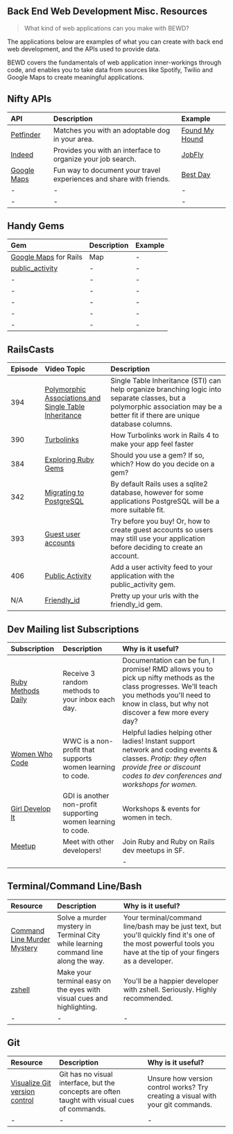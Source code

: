 Back End Web Development Misc. Resources
----
>What kind of web applications can you make with BEWD?

The applications below are examples of what you can create with back end web development, and the APIs used to provide data.

BEWD covers the fundamentals of web application inner-workings through code, and enables you to take data from sources like Spotify, Twilio and Google Maps to create meaningful applications.

Nifty APIs
----
| API | Description | Example |
| :-- | :---------- | :------ |
| [Petfinder](https://www.petfinder.com/developers/api-docs) | Matches you with an adoptable dog in your area. | [Found My Hound](https://found-my-hound.herokuapp.com/) |
| [Indeed](http://www.indeed.com/jsp/apiinfo.jsp) | Provides you with an interface to organize your job search. | [JobFly](https://guarded-retreat-9724.herokuapp.com/) |
| [Google Maps](https://developers.google.com/maps/?hl=en) | Fun way to document your travel experiences and share with friends. | [Best Day](http://best-day.herokuapp.com/) |
| - | - | - |
| - | - | - |


Handy Gems
----

| Gem | Description | Example |
| :-- | :---------- | :------ |
| [Google Maps](https://github.com/apneadiving/Google-Maps-for-Rails) for Rails | Map | - |
| [public_activity](https://github.com/chaps-io/public_activity) | - | - |
| - | - | - |
| - | - | - |
| - | - | - |
| - | - | - |
| - | - | - |

RailsCasts
----

| Episode | Video Topic | Description |
| :------ | :---------- | :---------- |
| 394 | [Polymorphic Associations and Single Table Inheritance](https://www.youtube.com/watch?v=t8I4_8HcMPo) | Single Table Inheritance (STI) can help organize branching logic into separate classes, but a polymorphic association may be a better fit if there are unique database columns. |
| 390 | [Turbolinks](https://www.youtube.com/watch?v=wQ6dIRBKHnM&index=10&list=PL4XBVtvKZKqckoz4fQt6T2UuovQj36Nkj) | How Turbolinks work in Rails 4 to make your app feel faster |
| 384 | [Exploring Ruby Gems](https://www.youtube.com/watch?v=h_DEgpdwlV8&list=PL4XBVtvKZKqckoz4fQt6T2UuovQj36Nkj&index=12) | Should you use a gem? If so, which? How do you decide on a gem? |
| 342 | [Migrating to PostgreSQL](https://www.youtube.com/watch?v=UpEQQ8mVpwY&index=33&list=PL4XBVtvKZKqckoz4fQt6T2UuovQj36Nkj) | By default Rails uses a sqlite2 database, however for some applications PostgreSQL will be a more suitable fit. |
| 393 | [Guest user accounts](https://www.youtube.com/watch?v=nqxvV7upeXE&index=9&list=PL4XBVtvKZKqckoz4fQt6T2UuovQj36Nkj) | Try before you buy! Or, how to create guest accounts so users may still use your application before deciding to create an account. |
| 406 | [Public Activity](https://www.youtube.com/watch?v=HggWC4Xtmxg) | Add a user activity feed to your application with the public_activity gem. |
| N/A | [Friendly_id](https://www.youtube.com/watch?v=WJcqs4C467Y&feature=youtu.be) | Pretty up your urls with the friendly_id gem. |



Dev Mailing list Subscriptions
----
| Subscription | Description | Why is it useful? |
| :----------- | :---------- | :---------------- |
| [Ruby Methods Daily](https://github.com/fab/ruby-methods-daily) | Receive 3 random methods to your inbox each day. | Documentation can be fun, I promise! RMD allows you to pick up nifty methods as the class progresses. We'll teach you methods you'll need to know in class, but why not discover a few more every day? |
| [Women Who Code](https://www.womenwhocode.com/) | WWC is a non-profit that supports women learning to code. | Helpful ladies helping other ladies! Instant support network and coding events & classes. _Protip: they often provide free or discount codes to dev conferences and workshops for women._ |
| [Girl Develop It](https://www.girldevelopit.com/) | GDI is another non-profit supporting women learning to code. | Workshops & events for women in tech. |
| [Meetup](http://www.meetup.com/) | Meet with other developers! | Join Ruby and Ruby on Rails dev meetups in SF. |
|          |             | -                 |

Terminal/Command Line/Bash
----
| Resource | Description | Why is it useful? |
| :----------- | :---------- | :---------------- |
| [Command Line Murder Mystery](https://github.com/veltman/clmystery) | Solve a murder mystery in Terminal City while learning command line along the way. | Your terminal/command line/bash may be just text, but you'll quickly find it's one of the most powerful tools you have at the tip of your fingers as a developer. |
| [zshell](https://github.com/robbyrussell/oh-my-zsh) | Make your terminal easy on the eyes with visual cues and highlighting. | You'll be a happier developer with zshell. Seriously. Highly recommended. |
| - | - | - |

Git
----
| Resource | Description | Why is it useful? |
| :----------- | :---------- | :---------------- |
| [Visualize Git version control](http://onlywei.github.io/explain-git-with-d3/) | Git has no visual interface, but the concepts are often taught with visual cues of commands. | Unsure how version control works? Try creating a visual with your git commands. |
| - | - | - |
